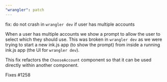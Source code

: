 ```yaml
---
"wrangler": patch
---
```


fix: do not crash in `wrangler dev` if user has multiple accounts

When a user has multiple accounts we show a prompt to allow the user to select which they should use.
This was broken in `wrangler dev` as we were trying to start a new ink.js app (to show the prompt)
from inside a running ink.js app (the UI for `wrangler dev`).

This fix refactors the `ChooseAccount` component so that it can be used directly within another component.

Fixes #1258
